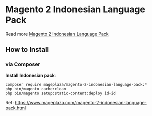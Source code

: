 # Magento 2 Indonesian Language Pack

Read more [Magento 2 Indonesian Language Pack](https://www.mageplaza.com/magento-2-indonesian-language-pack.html)

## How to Install


### via Composer

**Install Indonesian pack**:

```
composer require mageplaza/magento-2-indonesian-language-pack:*
php bin/magento cache:clean
php bin/magento setup:static-content:deploy id-id

```


Ref: https://www.mageplaza.com/magento-2-indonesian-language-pack.html
